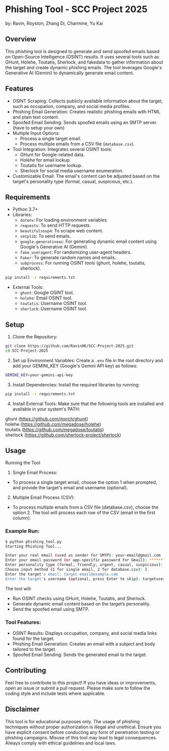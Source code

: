 # Phishing Tool - SCC Project 2025
by: Ravin, Royston, Zhang Di, Charmine, Yu Kai
## Overview
This phishing tool is designed to generate and send spoofed emails based on Open-Source Intelligence (OSINT) results. It uses several tools such as GHunt, Holehe, Toutatis, Sherlock, and fakedata to gather information about the target and create dynamic phishing emails. The tool leverages Google's Generative AI (Gemini) to dynamically generate email content.

## Features
- OSINT Scraping: Collects publicly available information about the target, such as occupation, company, and social media profiles.
- Phishing Email Generation: Creates realistic phishing emails with HTML and plain text content.
- Spoofed Email Sending: Sends spoofed emails using an SMTP server. (have to setup your own)
- Multiple Input Options:
  - Process a single target email.
  - Process multiple emails from a CSV file (`database.csv`).
- Tool Integration: Integrates several OSINT tools:
  - GHunt for Google-related data.
  - Holehe for email lookup.
  - Toutatis for username lookup.
  - Sherlock for social media username enumeration.
- Customizable Email: The email's content can be adjusted based on the target's personality type (formal, casual, suspicious, etc.).

## Requirements
- Python 3.7+
- Libraries:
  - `dotenv`: For loading environment variables.
  - `requests`: To send HTTP requests.
  - `beautifulsoup4`: To scrape web content.
  - `smtplib`: To send emails.
  - `google-generativeai`: For generating dynamic email content using Google's Generative AI (Gemini).
  - `fake_useragent`: For randomizing user-agent headers.
  - `Faker`: To generate random names and emails.
  - `subprocess`: For running OSINT tools (ghunt, holehe, toutatis, sherlock).
```bash
pip install -r requirements.txt
```
- External Tools:
  - `ghunt`: Google OSINT tool.
  - `holehe`: Email OSINT tool.
  - `toutatis`: Username OSINT tool.
  - `sherlock`: Username OSINT tool.
 
## Setup
1. Clone the Repository:
```bash
git clone https://github.com/Ravin06/SCC-Project-2025.git
cd SCC-Project-2025
```

2. Set up Environment Variables:
Create a `.env` file in the root directory and add your GEMINI_KEY (Google's Gemini API key) as follows:
```bash
GEMINI_KEY=your-gemini-api-key
```

3. Install Dependencies:
Install the required libraries by running:
```bash
pip install -r requirements.txt
```

4. Install External Tools:
Make sure that the following tools are installed and available in your system's PATH:

ghunt (https://github.com/mxrch/ghunt)  
holehe (https://github.com/megadose/holehe)  
toutatis (https://github.com/megadose/toutatis)  
sherlock (https://github.com/sherlock-project/sherlock)  

## Usage
Running the Tool
1. Single Email Process:
- To process a single target email, choose the option 1 when prompted, and provide the target's email and username (optional).

2. Multiple Email Process (CSV):
- To process multiple emails from a CSV file (database.csv), choose the option 2. The tool will process each row of the CSV (email in the first column).

### Example Run:
```bash
$ python phishing_tool.py
Starting Phishing Tool...

Enter your real email (used as sender for SMTP): your-email@gmail.com
Enter your email password (or app-specific password for Gmail): **********
Enter personality type (formal, friendly, urgent, casual, suspicious): formal
Choose input method (1 for single email, 2 for database.csv): 1
Enter the target's email: target-email@example.com
Enter the target's username (optional, press Enter to skip): targetusername
```

The tool will:
- Run OSINT checks using GHunt, Holehe, Toutatis, and Sherlock.
- Generate dynamic email content based on the target’s personality.
- Send the spoofed email using SMTP.

### Tool Features:
- OSINT Results: Displays occupation, company, and social media links found for the target.
- Phishing Email Generation: Creates an email with a subject and body tailored to the target.
- Spoofed Email Sending: Sends the generated email to the target.

## Contributing
Feel free to contribute to this project! If you have ideas or improvements, open an issue or submit a pull request. Please make sure to follow the coding style and include tests where applicable.

## Disclaimer
This tool is for educational purposes only. The usage of phishing techniques without proper authorization is illegal and unethical. Ensure you have explicit consent before conducting any form of penetration testing or phishing campaigns. Misuse of this tool may lead to legal consequences. Always comply with ethical guidelines and local laws.

